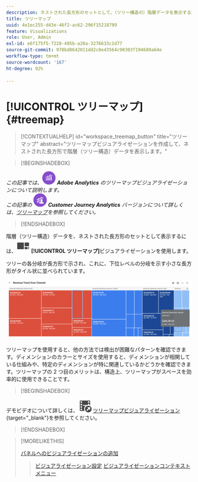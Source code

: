 ```yaml
---
description: ネストされた長方形のセットとして、（ツリー構造の）階層データを表示する方法を理解します。
title: ツリーマップ
uuid: 4e1ec255-d43e-46f2-ac62-296f15218799
feature: Visualizations
role: User, Admin
exl-id: e6f175f5-7228-495b-a20a-3276633c1d77
source-git-commit: 978bd8642011dd2c8e43564c90303f194689a64e
workflow-type: tm+mt
source-wordcount: '167'
ht-degree: 92%

---
```


# [!UICONTROL ツリーマップ] {#treemap}

<!-- markdownlint-disable MD034 -->

>[!CONTEXTUALHELP]
>id="workspace_treemap_button"
>title="ツリーマップ"
>abstract="ツリーマップビジュアライゼーションを作成して、ネストされた長方形で階層（ツリー構造）データを表示します。"

<!-- markdownlint-enable MD034 -->

>[!BEGINSHADEBOX]

_この記事では、_![AdobeAnalytics](/help/assets/icons/AdobeAnalytics.svg) _**Adobe Analytics** のツリーマップビジュアライゼーションについて説明します。_<br/>_この記事の_ ![CustomerJourneyAnalytics](/help/assets/icons/CustomerJourneyAnalytics.svg) _**Customer Journey Analytics** バージョンについて詳しくは、[ツリーマップ](https://experienceleague.adobe.com/ja/docs/analytics-platform/using/cja-workspace/visualizations/treemap)を参照してください。_

>[!ENDSHADEBOX]

階層（ツリー構造）データを、ネストされた長方形のセットとして表示するには、![GraphTree](/help/assets/icons/GraphTree.svg) **[!UICONTROL ツリーマップ]**&#x200B;ビジュアライゼーションを使用します。

ツリーの各分岐が長方形で示され、これに、下位レベルの分岐を示す小さな長方形がタイル状に並べられています。

![下位レベルの分岐を示す小さな長方形のタイルを表示するツリーマップの例。](assets/treemap.png)

ツリーマップを使用すると、他の方法では検出が困難なパターンを確認できます。ディメンションのカラーとサイズを使用すると、ディメンションが相関している仕組みや、特定のディメンションが特に関連しているかどうかを確認できます。ツリーマップの 2 つ目のメリットは、構造上、ツリーマップがスペースを効率的に使用できることです。


>[!BEGINSHADEBOX]

デモビデオについて詳しくは、![VideoCheckedOut](/help/assets/icons/VideoCheckedOut.svg) [ツリーマップビジュアライゼーション](https://video.tv.adobe.com/v/334458/?quality=12){target=&#34;_blank&#34;}を参照してください。

>[!ENDSHADEBOX]


>[!MORELIKETHIS]
>
>[パネルへのビジュアライゼーションの追加](/help/analyze/analysis-workspace/visualizations/freeform-analysis-visualizations.md#add-visualizations-to-a-panel)
>>[ビジュアライゼーション設定](/help/analyze/analysis-workspace/visualizations/freeform-analysis-visualizations.md#settings)
>>[ビジュアライゼーションコンテキストメニュー](/help/analyze/analysis-workspace/visualizations/freeform-analysis-visualizations.md#context-menu)
>
